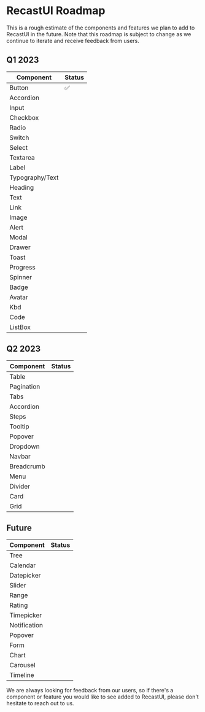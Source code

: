 # RecastUI Roadmap

This is a rough estimate of the components and features we plan to add to RecastUI in the future. Note that this roadmap is subject to change as we continue to iterate and receive feedback from users.

## Q1 2023

| Component | Status |
|------|-----------|
| Button | ✅
| Accordion |
| Input |
| Checkbox |
| Radio |
| Switch |
| Select |
| Textarea |
| Label |
| Typography/Text |
| Heading |
| Text |
| Link |
| Image |
| Alert |
| Modal |
| Drawer |
| Toast |
| Progress |
| Spinner |
| Badge |
| Avatar |
| Kbd |
| Code |
| ListBox |

## Q2 2023
| Component | Status |
|------|-----------|
| Table |
| Pagination |
| Tabs |
| Accordion |
| Steps |
| Tooltip |
| Popover |
| Dropdown |
| Navbar |
| Breadcrumb |
| Menu |
| Divider |
| Card |
| Grid |

## Future

| Component | Status |
|------|-----------|
| Tree |
| Calendar |
| Datepicker |
| Slider |
| Range |
| Rating |
| Timepicker |
| Notification |
| Popover |
| Form |
| Chart |
| Carousel |
| Timeline |

We are always looking for feedback from our users, so if there's a component or feature you would like to see added to RecastUI, please don't hesitate to reach out to us.
